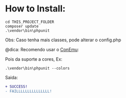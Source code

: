 # How to Install:  


```
cd THIS_PROJECT_FOLDER  
composer update  
.\vendor\bin\phpunit  
```



Obs: Caso tenha mais classes, pode alterar o config.php 

@dica:
Recomendo usar o [ConEmu](https://conemu.github.io/):  


Pois da suporte a cores, Ex: 
```  
.\vendor\bin\phpunit --colors
```
Saida:
```diff 
+ SUCCESS!
- FAILLLLLLLLLLLLLLL!
```



